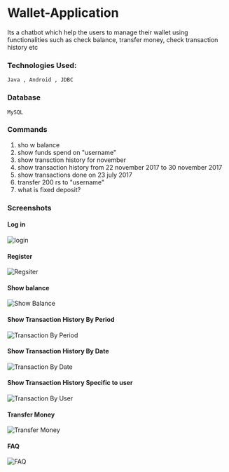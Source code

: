 # Wallet-Application

Its a  chatbot which help the users to manage their wallet using functionalities such as check balance, transfer money, check
transaction history etc

### Technologies Used:

```
Java , Android , JDBC 
```

### Database

```
MySQL
```
 
 
### Commands 
1. sho
w balance
2. show funds spend on "username"
3. show transction history for november 
4. show transaction history from 22 november 2017 to 30 november 2017
5. show transactions done on  23 july 2017
6. transfer 200 rs to "username"
7. what is fixed deposit?


### Screenshots

#### Log in
 ![login](/screenshots/login.jpeg)

#### Register
 ![Regsiter](/screenshots/register.jpeg)
 
#### Show balance
 ![Show Balance](/screenshots/balance.jpeg)

#### Show Transaction History By Period
 ![Transaction By Period](/screenshots/Transactionsbtperiod.jpeg)
 
#### Show Transaction History By Date 
 ![Transaction By Date](/screenshots/transactionsbydate.jpeg)
 
#### Show Transaction History Specific to user 
 ![Transaction By User](/screenshots/userspecifichistory.jpeg)
 
#### Transfer Money
 ![Transfer Money](/screenshots/transfer.jpeg)
 
#### FAQ
 ![FAQ](/screenshots/FAQ.jpeg)
 
 
 
